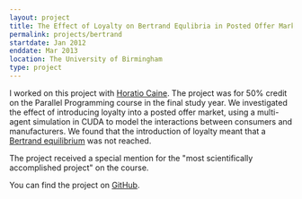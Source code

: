 ```yaml
---
layout: project
title: The Effect of Loyalty on Bertrand Equlibria in Posted Offer Markets
permalink: projects/bertrand
startdate: Jan 2012
enddate: Mar 2013
location: The University of Birmingham
type: project
---
```


I worked on this project with [Horatio Caine](http://hxcaine.com/). The project
was for 50% credit on the Parallel Programming course in the final study
year. We investigated the effect of introducing loyalty into a posted offer
market, using a multi-agent simulation in CUDA to model the interactions between
consumers and manufacturers. We found that the introduction of loyalty meant
that a [Bertrand equilibrium](http://en.wikipedia.org/wiki/Bertrand_competition) was not reached.

The project received a special mention for the "most scientifically accomplished
project" on the course.

You can find the project on [GitHub](https://github.com/heuristicus/bertrand-equilibria).
